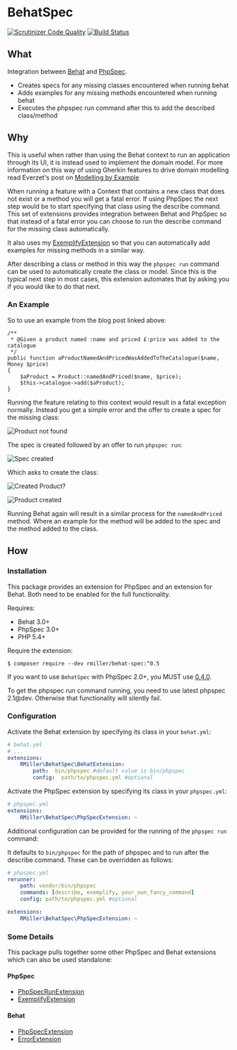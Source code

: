 # BehatSpec

[![Scrutinizer Code Quality](https://scrutinizer-ci.com/g/richardmiller/BehatSpec/badges/quality-score.png?b=master)](https://scrutinizer-ci.com/g/richardmiller/BehatSpec/?branch=master)
[![Build Status](https://scrutinizer-ci.com/g/richardmiller/BehatSpec/badges/build.png?b=master)](https://scrutinizer-ci.com/g/richardmiller/BehatSpec/build-status/master)

## What


Integration between [Behat](http://docs.behat.org/en/v3.0/) and
[PhpSpec](http://phpspec.net/).

* Creates specs for any missing classes encountered when running behat
* Adds examples for any missing methods encountered when running behat
* Executes the phpspec run command after this to add the described class/method

## Why

This is useful when rather than using the Behat context to run an application
through its UI, it is instead used to implement the domain model. For more
information on this way of using Gherkin features to drive domain modelling
read Everzet's post on [Modelling by Example](http://everzet.com/post/99045129766/introducing-modelling-by-example)

When running a feature with a Context that contains a new class that does not exist
or a method you will get a fatal error. If using PhpSpec the next step would be to
start specifying that class using the describe command. This set of extensions provides
integration between Behat and PhpSpec so that instead of a fatal error you can
choose to run the describe command for the missing class automatically.

It also uses my [ExemplifyExtension](https://github.com/richardmiller/ExemplifyExtension)
so that you can automatically add examples for missing methods in a similar way.

After describing a class or method in this way the `phpspec run` command can
be used to automatically create the class or model. Since this is the typical
next step in most cases, this extension automates that by asking you if you would
like to do that next.

### An Example

So to use an example from the blog post linked above:

```
/**
 * @Given a product named :name and priced £:price was added to the catalogue
 */
public function aProductNamedAndPricedWasAddedToTheCatalogue($name, Money $price)
{
    $aProduct = Product::namedAndPriced($name, $price);
    $this->catalogue->add($aProduct);
}
```

Running the feature relating to this context would result in a fatal exception normally.
Instead you get a simple error and the offer to create a spec for the missing class:

![Product not found](/docs/images/error.png?raw=true)

The spec is created followed by an offer to run `phpspec run`:

![Spec created](/docs/images/spec-created.png?raw=true)

Which asks to create the class:

![Created Product?](/docs/images/create.png?raw=true)

![Product created](/docs/images/product-created.png?raw=true)

Running Behat again will result in a similar process for the `namedAndPriced` method.
Where an example for the method will be added to the spec and the method added
to the class.

## How

### Installation

This package provides an extension for PhpSpec and an extension for Behat. Both need
to be enabled for the full functionality.


Requires:

* Behat 3.0+
* PhpSpec 3.0+
* PHP 5.4+

Require the extension:

```
$ composer require --dev rmiller/behat-spec:^0.5
```

If you want to use `BehatSpec` with PhpSpec 2.0+, you MUST use [0.4.0](https://github.com/richardmiller/BehatSpec/tree/0.4.0).

To get the phpspec run command running, you need to use latest phpspec 2.1@dev.
Otherwise that functionality will silently fail.

### Configuration

Activate the Behat extension by specifying its class in your `behat.yml`:

```yaml
# behat.yml
# ...
extensions:
    RMiller\BehatSpec\BehatExtension:
        path:  bin/phpspec #default value is bin/phpspec
        config:  path/to/phpspec.yml #optional
```     

Activate the PhpSpec extension by specifying its class in your `phpspec.yml`:

```yaml
# phpspec.yml
extensions:
    RMiller\BehatSpec\PhpSpecExtension: ~
```

Additional configuration can be provided for the running of the `phpspec run` command:

It defaults to `bin/phpspec` for the path of phpspec and to run after the describe command.
These can be overridden as follows:

```yaml
# phpspec.yml
rerunner:
    path: vendor/bin/phpspec
    commands: [describe, exemplify, your_own_fancy_command]
    config: path/to/phpspec.yml #optional

extensions:
    RMiller\BehatSpec\PhpSpecExtension: ~
```

### Some Details

This package pulls together some other PhpSpec and Behat extensions which can also be used
standalone:

#### PhpSpec

* [PhpSpecRunExtension](https://github.com/richardmiller/PhpSpecRunExtension)
* [ExemplifyExtension](https://github.com/richardmiller/ExemplifyExtension)

#### Behat

* [PhpSpecExtension](https://github.com/richardmiller/PhpSpecExtension)
* [ErrorExtension](https://github.com/richardmiller/ErrorExtension)

